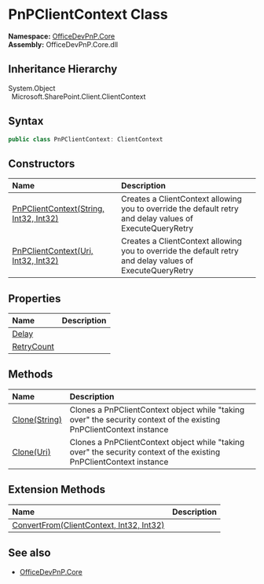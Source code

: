 # PnPClientContext Class
  

**Namespace:** [OfficeDevPnP.Core](OfficeDevPnP.Core.md)  
**Assembly:** OfficeDevPnP.Core.dll  
## Inheritance Hierarchy
System.Object  
&ensp;Microsoft.SharePoint.Client.ClientContext  
## Syntax
```C#
public class PnPClientContext: ClientContext
```
## Constructors
|**Name**|**Description**|
|:-----|:-----|
| [PnPClientContext(String, Int32, Int32)](OfficeDevPnP.Core.PnPClientContext.ctor1.md) | Creates a ClientContext allowing you to override the default retry and delay values of ExecuteQueryRetry 
| [PnPClientContext(Uri, Int32, Int32)](OfficeDevPnP.Core.PnPClientContext.ctor2.md) | Creates a ClientContext allowing you to override the default retry and delay values of ExecuteQueryRetry 
## Properties
|**Name**|**Description**|
|:-----|:-----|
| [Delay](OfficeDevPnP.Core.PnPClientContext.Delay.md) | 
| [RetryCount](OfficeDevPnP.Core.PnPClientContext.RetryCount.md) | 
## Methods
|**Name**|**Description**|
|:-----|:-----|
| [Clone(String)](OfficeDevPnP.Core.PnPClientContext.4c031e75.md) | Clones a PnPClientContext object while "taking over" the security context of the existing PnPClientContext instance
| [Clone(Uri)](OfficeDevPnP.Core.PnPClientContext.d4f8ecbb.md) | Clones a PnPClientContext object while "taking over" the security context of the existing PnPClientContext instance
## Extension Methods
|**Name**|**Description**|
|:-----|:-----|
| [ConvertFrom(ClientContext, Int32, Int32)](OfficeDevPnP.Core.PnPClientContext.dfe6b5b7.md) | 
## See also
- [OfficeDevPnP.Core](OfficeDevPnP.Core.md)
